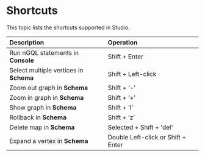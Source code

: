 # Shortcuts

This topic lists the shortcuts supported in Studio.

| Description  |  Operation |
| :-- | :--|
| Run nGQL statements in **Console** | Shift + Enter |
| Select multiple vertices in **Schema** | Shift + Left-click |
| Zoom out graph in **Schema** | Shift + ‘-’  |
| Zoom in graph in **Schema** | Shift + ‘+’  |
| Show graph in **Schema** | Shift + ‘l’  |
| Rollback in **Schema** | Shift + ‘z’  |
| Delete map in **Schema**  | Selected + Shift + 'del'  |
| Expand a vertex in **Schema**  | Double Left-click or Shift + Enter |